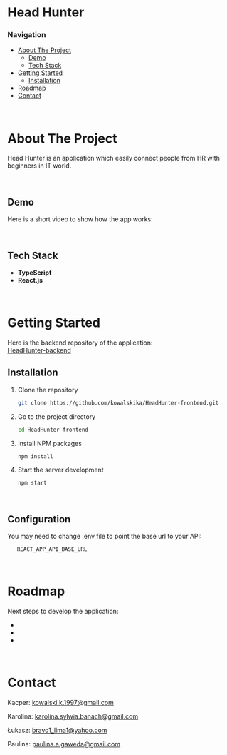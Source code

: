# Head Hunter

### Navigation

- [About The Project](#about-the-project)
  - [Demo](#demo)
  - [Tech Stack](#tech-stack)
- [Getting Started](#getting-started)
  - [Installation](#installation)
- [Roadmap](#roadmap)
- [Contact](#contact)

<br>

# About The Project

Head Hunter is an application which easily connect people from HR with beginners in IT world.

<br>

## Demo

Here is a short video to show how the app works:


<br>

## Tech Stack

- **TypeScript**
- **React.js**


<br>

# Getting Started

Here is the backend repository of the application:  
[HeadHunter-backend](https://github.com/PaulaaGS/HeadHunter-backend)

## Installation

1. Clone the repository
   ```sh
   git clone https://github.com/kowalskika/HeadHunter-frontend.git
   ```
2. Go to the project directory
   ```sh
   cd HeadHunter-frontend
   ```
3. Install NPM packages
   ```sh
   npm install
   ```
4. Start the server development
   ```js
   npm start
   ```

<br>

## Configuration

You may need to change .env file to point the base url to your API:

```
   REACT_APP_API_BASE_URL
```

<br>

# Roadmap

Next steps to develop the application:

- 
- 
- 

<br>

# Contact

Kacper: kowalski.k.1997@gmail.com 

Karolina: karolina.sylwia.banach@gmail.com

Łukasz: bravo1_lima1@yahoo.com

Paulina: paulina.a.gaweda@gmail.com
